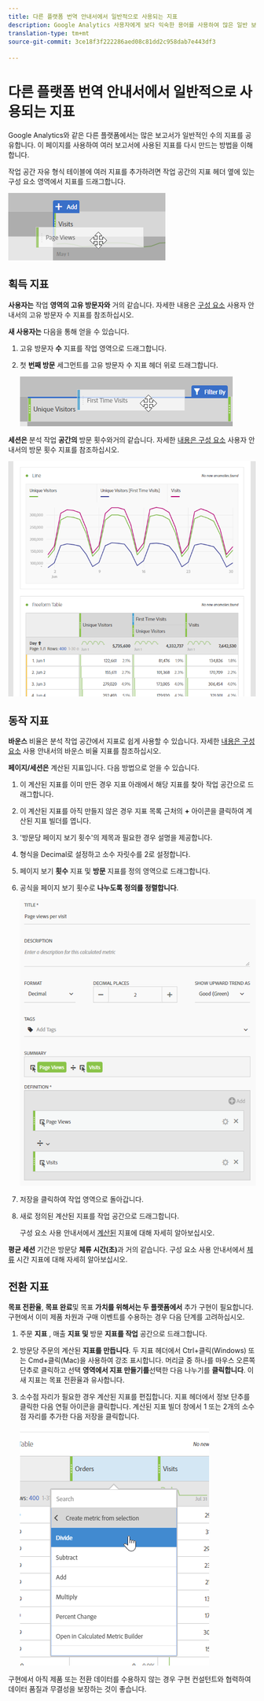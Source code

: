 ```yaml
---
title: 다른 플랫폼 번역 안내서에서 일반적으로 사용되는 지표
description: Google Analytics 사용자에게 보다 익숙한 용어를 사용하여 많은 일반 보고서의 지표 데이터를 가져오는 방법을 이해합니다.
translation-type: tm+mt
source-git-commit: 3ce18f3f222286aed08c81dd2c958dab7e443df3

---
```



# 다른 플랫폼 번역 안내서에서 일반적으로 사용되는 지표

Google Analytics와 같은 다른 플랫폼에서는 많은 보고서가 일반적인 수의 지표를 공유합니다. 이 페이지를 사용하여 여러 보고서에 사용된 지표를 다시 만드는 방법을 이해합니다.

작업 공간 자유 형식 테이블에 여러 지표를 추가하려면 작업 공간의 지표 헤더 옆에 있는 구성 요소 영역에서 지표를 드래그합니다.

![추가 지표](/help/technotes/ga-to-aa/assets/new_metric.png)

## 획득 지표

**사용자는** 작업 **영역의 고유 방문자와** 거의 같습니다. 자세한 내용은 [구성 요소](/help/components/c-variables/c-metrics/metrics-unique-visitors.md) 사용자 안내서의 고유 방문자 수 지표를 참조하십시오.

**새 사용자는** 다음을 통해 얻을 수 있습니다.

1. 고유 방문자 **수** 지표를 작업 영역으로 드래그합니다.
2. 첫 **번째 방문** 세그먼트를 고유 방문자 수 지표 헤더 위로 드래그합니다.

   ![최초 방문](../assets/first_time_visits.png)

**세션은** 분석 작업 **공간의** 방문 횟수와거의 같습니다. 자세한 [내용은 구성 요소](/help/components/c-variables/c-metrics/metrics-visit.md) 사용자 안내서의 방문 횟수 지표를 참조하십시오.

![획득 지표](../assets/acquisition_metrics.png)

## 동작 지표

**바운스** 비율은 분석 작업 공간에서 지표로 쉽게 사용할 수 있습니다. 자세한 [내용은 구성 요소](/help/components/c-variables/c-metrics/metrics-bounce-rate.md) 사용 안내서의 바운스 비율 지표를 참조하십시오.

**페이지/세션은** 계산된 지표입니다. 다음 방법으로 얻을 수 있습니다.

1. 이 계산된 지표를 이미 만든 경우 지표 아래에서 해당 지표를 찾아 작업 공간으로 드래그합니다.
2. 이 계산된 지표를 아직 만들지 않은 경우 지표 목록 근처의 **+** 아이콘을 클릭하여 계산된 지표 빌더를 엽니다.
3. '방문당 페이지 보기 횟수'의 제목과 필요한 경우 설명을 제공합니다.
4. 형식을 Decimal로 설정하고 소수 자릿수를 2로 설정합니다.
5. 페이지 보기 **횟수** 지표 및 **방문** 지표를 정의 영역으로 드래그합니다.
6. 공식을 페이지 보기 횟수로 **나누도록 정의를 정렬합니다**.

   ![방문당 페이지 보기 횟수](/help/technotes/ga-to-aa/assets/page_views_per_visit.png)

7. 저장을 클릭하여 작업 영역으로 돌아갑니다.
8. 새로 정의된 계산된 지표를 작업 공간으로 드래그합니다.

   구성 요소 사용 안내서에서 [계산된](/help/components/c-variables/c-metrics/calculated-metric.md) 지표에 대해 자세히 알아보십시오.

**평균 세션** 기간은 방문당 **체류 시간(초)**&#x200B;과 거의 같습니다. 구성 요소 사용 안내서에서 [체류](/help/components/c-variables/c-metrics/metrics-time-spent.md) 시간 지표에 대해 자세히 알아보십시오.

## 전환 지표

**목표 전환율**, **목표 완료**&#x200B;및 목표 **가치를 위해서는 두 플랫폼에서** 추가 구현이 필요합니다. 구현에서 이미 제품 차원과 구매 이벤트를 수용하는 경우 다음 단계를 고려하십시오.

1. 주문 **지표** , 매출 **지표 및** 방문 **지표를 작업** 공간으로 드래그합니다.
1. 방문당 주문의 계산된 **지표를 만듭니다**. 두 지표 헤더에서 Ctrl+클릭(Windows) 또는 Cmd+클릭(Mac)을 사용하여 강조 표시합니다. 머리글 중 하나를 마우스 오른쪽 단추로 클릭하고 선택 **영역에서 지표 만들기를**&#x200B;선택한 다음 나누기를 **클릭합니다**. 이 새 지표는 목표 전환율과 유사합니다.
1. 소수점 자리가 필요한 경우 계산된 지표를 편집합니다. 지표 헤더에서 정보 단추를 클릭한 다음 연필 아이콘을 클릭합니다. 계산된 지표 빌더 창에서 1 또는 2개의 소수점 자리를 추가한 다음 저장을 클릭합니다.

   ![방문당 주문 수](/help/technotes/ga-to-aa/assets/orders_per_visit.png)

구현에서 아직 제품 또는 전환 데이터를 수용하지 않는 경우 구현 컨설턴트와 협력하여 데이터 품질과 무결성을 보장하는 것이 좋습니다.
